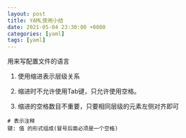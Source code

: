 ```yaml
---
layout: post
title: YAML使用小结
date: 2021-05-04 23:30:00 +0800
categories: [yaml]
tags: [yaml]
---
```

用来写配置文件的语言

1. 使用缩进表示层级关系

2. 缩进时不允许使用Tab键，只允许使用空格。
3. 缩进的空格数目不重要，只要相同层级的元素左侧对齐即可

```
# 表示注释
键: 值 的形式组成(冒号后面必须是一个空格)
```

